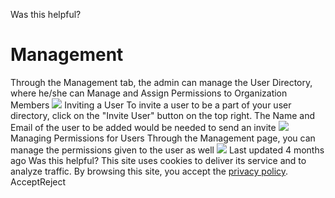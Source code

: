 
Was this helpful?
# Management
Through the Management tab, the admin can manage the User Directory, where he/she can Manage and Assign Permissions to Organization Members 
![](https://docs.zeron.one/~gitbook/image?url=https%3A%2F%2F2188191365-files.gitbook.io%2F%7E%2Ffiles%2Fv0%2Fb%2Fgitbook-x-prod.appspot.com%2Fo%2Fspaces%252FvBTycUWdqgwj8eprXRzN%252Fuploads%252F9XC0wV8kwJte2EAiOEQM%252FScreenshot%25202025-02-18%2520at%25201.07.59%25E2%2580%25AFPM.png%3Falt%3Dmedia%26token%3Db460698d-2325-4f03-ad52-b1c42aa14977&width=768&dpr=4&quality=100&sign=3239d1c7&sv=2)
Inviting a User[](https://docs.zeron.one/attack-surface-management/management#inviting-a-user)
To invite a user to be a part of your user directory, click on the "Invite User" button on the top right. The Name and Email of the user to be added would be needed to send an invite 
![](https://docs.zeron.one/~gitbook/image?url=https%3A%2F%2F2188191365-files.gitbook.io%2F%7E%2Ffiles%2Fv0%2Fb%2Fgitbook-x-prod.appspot.com%2Fo%2Fspaces%252FvBTycUWdqgwj8eprXRzN%252Fuploads%252FUZ1PQyKC37skOsxgQB32%252FScreenshot%25202025-02-18%2520at%25201.09.06%25E2%2580%25AFPM.png%3Falt%3Dmedia%26token%3Dd22d63ca-229b-43b9-916c-924021a4d6e2&width=300&dpr=4&quality=100&sign=ec0cd9ae&sv=2)
Managing Permissions for Users[](https://docs.zeron.one/attack-surface-management/management#managing-permissions-for-users)
Through the Management page, you can manage the permissions given to the user as well 
![](https://docs.zeron.one/~gitbook/image?url=https%3A%2F%2F2188191365-files.gitbook.io%2F%7E%2Ffiles%2Fv0%2Fb%2Fgitbook-x-prod.appspot.com%2Fo%2Fspaces%252FvBTycUWdqgwj8eprXRzN%252Fuploads%252FWwIMO3s1ZblR9XacSMCk%252FScreenshot%25202025-02-18%2520at%25204.01.25%25E2%2580%25AFPM.png%3Falt%3Dmedia%26token%3D35e012d9-649b-471f-a266-57d3a409749d&width=300&dpr=4&quality=100&sign=f6b35f65&sv=2)
Last updated 4 months ago
Was this helpful?
This site uses cookies to deliver its service and to analyze traffic. By browsing this site, you accept the [privacy policy](https://zeron.one/privacy-policy/).
AcceptReject
